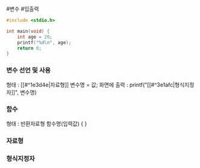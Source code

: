 #변수 #입출력
```c
#include <stdio.h>

int main(void) {
	int age = 20;
	printf("%d\n", age);
	return 0;
}
```
### 변수 선언 및 사용
형태 : [[#^1e3d4e|자료형]] 변수명 = 값;
화면에 출력 : printf("[[#^3e1afc|형식지정자]]", 변수명)
### 함수
형태 : 반환자료형 함수명(입력값) { }


### 자료형


### 형식지정자


